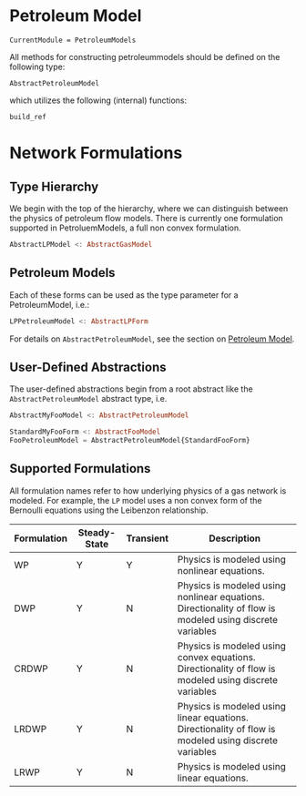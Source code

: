 # Petroleum Model

```@meta
CurrentModule = PetroleumModels
```

All methods for constructing petroleummodels should be defined on the following type:

```@docs
AbstractPetroleumModel
```

which utilizes the following (internal) functions:

```@docs
build_ref
```

# Network Formulations

## Type Hierarchy
We begin with the top of the hierarchy, where we can distinguish between the physics of petroleum flow models. There is currently one formulation supported in PetroluemModels, a full non convex formulation.

```julia
AbstractLPModel <: AbstractGasModel
```

## Petroleum Models
Each of these forms can be used as the type parameter for a PetroleumModel, i.e.:

```julia
LPPetroleumModel <: AbstractLPForm
```

For details on `AbstractPetroleumModel`, see the section on [Petroleum Model](@ref).

## User-Defined Abstractions

The user-defined abstractions begin from a root abstract like the `AbstractPetroleumModel` abstract type, i.e.

```julia
AbstractMyFooModel <: AbstractPetroleumModel

StandardMyFooForm <: AbstractFooModel
FooPetroleumModel = AbstractPetroleumModel{StandardFooForm}
```

## Supported Formulations

All formulation names refer to how underlying physics of a gas network is modeled. For example, the `LP` model uses a non convex form of the Bernoulli equations using the Leibenzon relationship.

| Formulation      | Steady-State         | Transient             | Description           |
| ---------------- | -------------------- | --------------------- | --------------------- |
| WP               |       Y              |          Y            | Physics is modeled using nonlinear equations. |
| DWP              |       Y              |          N            | Physics is modeled using nonlinear equations. Directionality of flow is modeled using discrete variables |
| CRDWP            |       Y              |          N            | Physics is modeled using convex equations. Directionality of flow is modeled using discrete variables |
| LRDWP            |       Y              |          N            | Physics is modeled using linear equations. Directionality of flow is modeled using discrete variables |
| LRWP             |       Y              |          N            | Physics is modeled using linear equations. |
